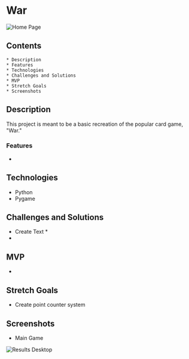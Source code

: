 # War
![Home Page](IMG)

## Contents
    * Description
    * Features
    * Technologies
    * Challenges and Solutions
    * MVP
    * Stretch Goals
    * Screenshots

## Description
This project is meant to be a basic recreation of the popular card game, "War." 

### Features
* 

## Technologies
* Python
* Pygame

## Challenges and Solutions
* Create Text
    *
*

## MVP
* 

## Stretch Goals
* Create point counter system

## Screenshots
* Main Game

![Results Desktop](IMG)
